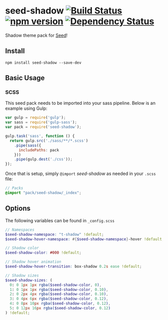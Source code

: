 # seed-shadow [![Build Status](https://travis-ci.org/helpscout/seed-shadow.svg?branch=master)](https://travis-ci.org/helpscout/seed-shadow) [![npm version](https://badge.fury.io/js/seed-shadow.svg)](https://badge.fury.io/js/seed-shadow) [![Dependency Status](https://david-dm.org/helpscout/seed-shadow.svg)](https://david-dm.org/helpscout/seed-shadow)

Shadow theme pack for [Seed](https://github.com/helpscout/seed)!

## Install
```
npm install seed-shadow --save-dev
```


## Basic Usage

### SCSS
This seed pack needs to be imported into your sass pipeline. Below is an example using Gulp:


```javascript
var gulp = require('gulp');
var sass = require('gulp-sass');
var pack = require('seed-shadow');

gulp.task('sass', function () {
  return gulp.src('./sass/**/*.scss')
    .pipe(sass({
      includePaths: pack
    }))
    .pipe(gulp.dest('./css'));
});
```

Once that is setup, simply `@import` *seed-shadow* as needed in your `.scss` file:

```scss
// Packs
@import "pack/seed-shadow/_index";
```

## Options

The following variables can be found in `_config.scss`

```scss
// Namespaces
$seed-shadow-namespace: "t-shadow" !default;
$seed-shadow-hover-namespace: #{$seed-shadow-namespace}-hover !default;

// Shadow color
$seed-shadow-color: #000 !default;

// Shadow hover animation
$seed-shadow-hover-transition: box-shadow 0.2s ease !default;

// Shadow sizes
$seed-shadow-sizes: (
  0: 0 1px 1px rgba($seed-shadow-color, 0),
  1: 0 1px 1px rgba($seed-shadow-color, 0.10),
  2: 0 2px 4px rgba($seed-shadow-color, 0.10),
  3: 0 4px 6px rgba($seed-shadow-color, 0.12),
  4: 0 8px 10px rgba($seed-shadow-color, 0.12),
  5: 0 12px 16px rgba($seed-shadow-color, 0.12)
) !default;
```
